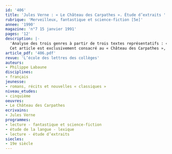 ```yaml
---
id: '406'
title: 'Jules Verne : « Le Château des Carpathes ». Étude d’extraits '
rubrique: 'Merveilleux, fantastique et science-fiction [5e]'
annee: '1990'
magazine: 'n°7 15 janvier 1991'
pages: '12'
description: |-
  'Analyse des trois genres à partir de trois textes représentatifs : « Les Souhaits ridicules », un conte de Perrault, « La Patte de singe », une nouvelle de Jacobs, et « Le Château des Carpathes », roman de Jules Verne…
  Cet article est exclusivement consacré au « Château des Carpathes », suivi d’une « étude de texte » et d’« exercices de style » destinés aux élèves. Travail de vocabulaire à partir de deux mots clés du roman de Jules Verne : « téléphone » et « diable ».'
article_pdf: '406.pdf'
revue: 'L’école des lettres des collèges'
auteurs:
- Philippe Labaune
disciplines:
- français
jeunesse:
- romans, récits et nouvelles « classiques »
niveau_etudes:
- cinquième
oeuvres:
- Le Château des Carpathes
ecrivains:
- Jules Verne
programmes:
- lecture - fantastique et science-fiction
- étude de la langue - lexique
- lecture - étude d’extraits
siecles:
- 19e siècle
---
```

